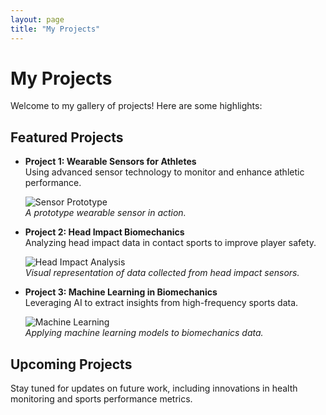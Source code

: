 ```yaml
---
layout: page
title: "My Projects"
---
```


# My Projects

Welcome to my gallery of projects! Here are some highlights:

## Featured Projects

- **Project 1: Wearable Sensors for Athletes**  
  Using advanced sensor technology to monitor and enhance athletic performance.

  ![Sensor Prototype](https://via.placeholder.com/300)  
  _A prototype wearable sensor in action._

- **Project 2: Head Impact Biomechanics**  
  Analyzing head impact data in contact sports to improve player safety.

  ![Head Impact Analysis](https://via.placeholder.com/300)  
  _Visual representation of data collected from head impact sensors._

- **Project 3: Machine Learning in Biomechanics**  
  Leveraging AI to extract insights from high-frequency sports data.

  ![Machine Learning](https://via.placeholder.com/300)  
  _Applying machine learning models to biomechanics data._

## Upcoming Projects

Stay tuned for updates on future work, including innovations in health monitoring and sports performance metrics.
